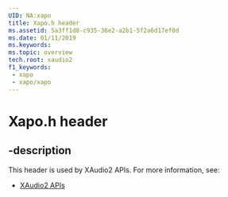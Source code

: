 ```yaml
---
UID: NA:xapo
title: Xapo.h header
ms.assetid: 5a3ff1d8-c935-36e2-a2b1-5f2a6d17ef0d
ms.date: 01/11/2019
ms.keywords: 
ms.topic: overview
tech.root: xaudio2
f1_keywords:
 - xapo
 - xapo/xapo
---
```


# Xapo.h header


## -description

This header is used by XAudio2 APIs. For more information, see:

- [XAudio2 APIs](../_xaudio2/index.md)


